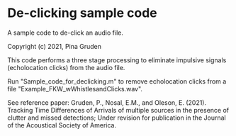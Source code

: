 
# De-clicking sample code

A sample code to de-click an audio file. 


Copyright (c) 2021, Pina Gruden

This code performs a three stage processing to eliminate impulsive signals (echolocation clicks) from the audio file. 

Run "Sample_code_for_declicking.m" to remove echolocation clicks from a file "Example_FKW_wWhistlesandClicks.wav".


See reference paper: Gruden, P., Nosal, E.M., and Oleson, E. (2021). Tracking Time Differences of Arrivals of multiple sources in the presence of clutter and missed detections; Under revision for publication in the Journal of the Acoustical Society of America.

